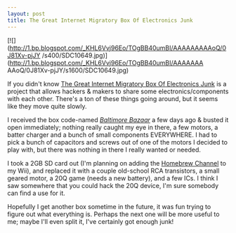 ```yaml
--- 
layout: post 
title: The Great Internet Migratory Box Of Electronics Junk 
--- 
```


[![](http://1.bp.blogspot.com/_KHL6Vvj96Eo/TOgBB40umBI/AAAAAAAAAoQ/0J81Xv-pjJY
/s400/SDC10649.jpg)](http://1.bp.blogspot.com/_KHL6Vvj96Eo/TOgBB40umBI/AAAAAAA
AAoQ/0J81Xv-pjJY/s1600/SDC10649.jpg)



If you didn't know [The Great Internet Migratory Box Of Electronics
Junk](http://tgimboej.org/) is a project that allows hackers & makers to share
some electronics/components with each other. There's a ton of these things
going around, but it seems like they move quite slowly.


 I received the box code-named [_Baltimore
Bazaar_](http://tgimboej.org/Box_Code:_Baltimore_Bazaar) a few days ago &
busted it open immediately; nothing really caught my eye in there, a few
motors, a batter charger and a bunch of small components EVERYWHERE. I had to
pick a bunch of capacitors and screws out of one of the motors I decided to
play with, but there was nothing in there I really wanted or needed.


I took a 2GB SD card out (I'm planning on adding the [Homebrew
Channel](http://hbc.hackmii.com/) to my Wii), and replaced it with a couple
old-school RCA transistors, a small geared motor, a 20Q game (needs a new
battery), and a few ICs. I think I saw somewhere that you could hack the 20Q
device, I'm sure somebody can find a use for it.


Hopefully I get another box sometime in the future, it was fun trying to
figure out what everything is. Perhaps the next one will be more useful to me;
maybe I'll even split it, I've certainly got enough junk!
